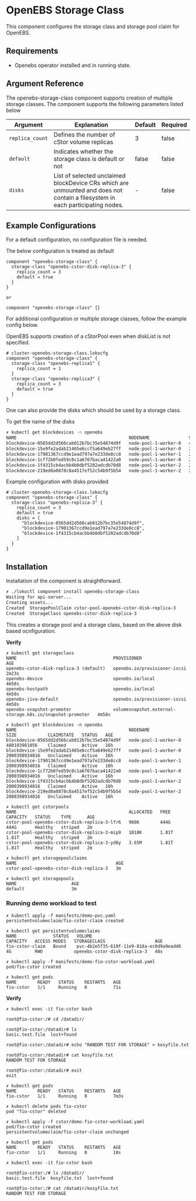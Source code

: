 # OpenEBS Storage Class 

This component configures the storage class and storage pool claim for OpenEBS.

## Requirements
- Openebs operator installed and in running state.

## Argument Reference

The openebs-storage-class component supports creation of multiple storage classes. The component supports the following parameters listed below

| Argument        | Explanation                                                                                                                   | Default | Required |
|-----------------|-------------------------------------------------------------------------------------------------------------------------------|---------|----------|
| `replica_count` | Defines the number of cStor volume replicas                                                                                   | 3       | false    |
| `default`       | Indicates whether the storage class is default or not                                                                         | false   | false    |
| `disks`         | List of selected unclaimed blockDevice CRs which are unmounted and does not contain a filesystem in each participating nodes. | -       | false    |

## Example Configurations

For a default configuration, no configuration file is needed.

The below configuration is treated as default
```hcl
component "openebs-storage-class" {
  storage-class "openebs-cstor-disk-replica-3" {
    replica_count = 3
    default = true
  }
}

or 

component "openebs-storage-class" {}
```
For additional configuration or multiple storage classes, follow the example config below.

OpenEBS supports creation of a cStorPool even when diskList is not specified.

```hcl
# cluster-openebs-storage-class.lokocfg
component "openebs-storage-class" {
  storage-class "openebs-replica1" {
    replica_count = 1
  }
  storage-class "openebs-replica3" {
    replica_count = 3
    default = true
  }
}
```

One can also provide the disks which should be used by a storage class.

To get the name of the disks

```bash
✗ kubectl get blockdevices -n openebs
NAME                                           NODENAME               SIZE            CLAIMSTATE   STATUS   AGE
blockdevice-0565dd2d566cab012b7bc35e54874d9f   node-pool-1-worker-0   480103981056    Unclaimed    Active   16h
blockdevice-15e9fe2adab21465e6ccf5a649eb27ff   node-pool-1-worker-0   2000398934016   Unclaimed    Active   16h
blockdevice-17901367ccd9e1ead797a7e233de8cc8   node-pool-1-worker-1   2000398934016   Unclaimed    Active   16h
blockdevice-1cf72b0fed59c0c1a6767baca41422a0   node-pool-1-worker-0   2000398934016   Unclaimed    Active   16h
blockdevice-1f4315cb4acbb4b0dbf5202adcdb70d8   node-pool-1-worker-2   2000398934016   Unclaimed    Active   16h
blockdevice-219ed0a0878c8a4517ef52c54b9f5b54   node-pool-1-worker-2   2000398934016   Unclaimed    Active   16h
```

Example configuration with disks provided

```hcl
# cluster-openebs-storage-class.lokocfg
component "openebs-storage-class" {
  storage-class "openebs-replica-3" {
    replica_count = 3
    default = true
    disks = [
      "blockdevice-0565dd2d566cab012b7bc35e54874d9f",
      "blockdevice-17901367ccd9e1ead797a7e233de8cc8",
      "blockdevice-1f4315cb4acbb4b0dbf5202adcdb70d8"
    ]
  }
}

```
## Installation

Installation of the component is straightforward.

```bash
✗ ./lokoctl component install openebs-storage-class
Waiting for api-server...
Creating assets...
Created  StoragePoolClaim cstor-pool-openebs-cstor-disk-replica-3
Created  StorageClass openebs-cstor-disk-replica-3
```
This creates a storage pool and a storage class, based on the above disk based ocnfiguration.

**Verify**

```
✗ kubectl get storageclass
NAME                                     PROVISIONER                                                AGE
openebs-cstor-disk-replica-3 (default)   openebs.io/provisioner-iscsi                               2m23s
openebs-device                           openebs.io/local                                           4m58s
openebs-hostpath                         openebs.io/local                                           4m58s
openebs-jiva-default                     openebs.io/provisioner-iscsi                               4m58s
openebs-snapshot-promoter                volumesnapshot.external-storage.k8s.io/snapshot-promoter   4m58s

✗ kubectl get blockdevices -n openebs
NAME                                           NODENAME               SIZE            CLAIMSTATE   STATUS   AGE
blockdevice-0565dd2d566cab012b7bc35e54874d9f   node-pool-1-worker-0   480103981056    Claimed      Active   16h
blockdevice-15e9fe2adab21465e6ccf5a649eb27ff   node-pool-1-worker-0   2000398934016   Unclaimed    Active   16h
blockdevice-17901367ccd9e1ead797a7e233de8cc8   node-pool-1-worker-1   2000398934016   Claimed      Active   16h
blockdevice-1cf72b0fed59c0c1a6767baca41422a0   node-pool-1-worker-0   2000398934016   Unclaimed    Active   16h
blockdevice-1f4315cb4acbb4b0dbf5202adcdb70d8   node-pool-1-worker-2   2000398934016   Claimed      Active   16h
blockdevice-219ed0a0878c8a4517ef52c54b9f5b54   node-pool-1-worker-2   2000398934016   Unclaimed    Active   16h

✗ kubectl get cstorpools
NAME                                           ALLOCATED   FREE    CAPACITY   STATUS    TYPE      AGE
cstor-pool-openebs-cstor-disk-replica-3-lfr6   968K        444G    444G       Healthy   striped   2m
cstor-pool-openebs-cstor-disk-replica-3-mip9   1018K       1.81T   1.81T      Healthy   striped   2m
cstor-pool-openebs-cstor-disk-replica-3-yd8y   3.65M       1.81T   1.81T      Healthy   striped   2m

✗ kubectl get storagepoolclaims
NAME                                      AGE
cstor-pool-openebs-cstor-disk-replica-3   3m

✗ kubectl get storagepools
NAME                     AGE
default                  3m
```

### Running demo workload to test
```
✗ kubectl apply -f manifests/demo-pvc.yaml
persistentvolumeclaim/fio-cstor-claim created

✗ kubectl get persistentvolumeclaims
NAME              STATUS   VOLUME                                     CAPACITY   ACCESS MODES   STORAGECLASS                   AGE
fio-cstor-claim   Bound    pvc-4b2e5f35-610f-11e9-818a-ec0d9a9eadd6   4G         RWO            openebs-cstor-disk-replica-3   48s

✗ kubectl apply -f manifests/demo-fio-cstor-workload.yaml
pod/fio-cstor created

✗ kubectl get pods
NAME        READY   STATUS    RESTARTS   AGE
fio-cstor   1/1     Running   0          71s
```

**Verify**
```
✗ kubectl exec -it fio-cstor bash

root@fio-cstor:/# cd /datadir/

root@fio-cstor:/datadir# ls
basic.test.file  lost+found

root@fio-cstor:/datadir# echo "RANDOM TEST FOR STORAGE" > kosyfile.txt

root@fio-cstor:/datadir# cat kosyfile.txt
RANDOM TEST FOR STORAGE

root@fio-cstor:/datadir# exit
exit

✗ kubectl get pods
NAME        READY   STATUS    RESTARTS   AGE
fio-cstor   1/1     Running   0          7m3s

✗ kubectl delete pods fio-cstor 
pod "fio-cstor" deleted

✗ kubectl apply -f cstor/demo-fio-cstor-workload.yaml
pod/fio-cstor created
persistentvolumeclaim/fio-cstor-claim unchanged

✗ kubectl get pods               
NAME        READY   STATUS    RESTARTS   AGE
fio-cstor   1/1     Running   0          18s

✗ kubectl exec -it fio-cstor bash

root@fio-cstor:/# ls /datadir/
basic.test.file  kosyfile.txt  lost+found

root@fio-cstor:/# cat /datadir/kosyfile.txt
RANDOM TEST FOR STORAGE
```
